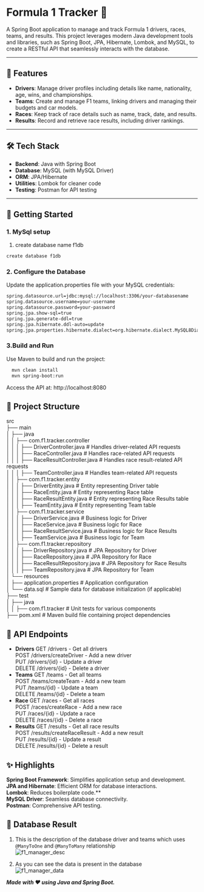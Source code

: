  # Formula 1 Tracker 🚀

A Spring Boot application to manage and track Formula 1 drivers, races, teams, and results. This project leverages modern Java development tools and libraries, such as Spring Boot, JPA, Hibernate, Lombok, and MySQL, to create a RESTful API that seamlessly interacts with the database.

---

## 📜 Features
- **Drivers**: Manage driver profiles including details like name, nationality, age, wins, and championships.
- **Teams**: Create and manage F1 teams, linking drivers and managing their budgets and car models.
- **Races**: Keep track of race details such as name, track, date, and results.
- **Results**: Record and retrieve race results, including driver rankings.

---

## 🛠️ Tech Stack
- **Backend**: Java with Spring Boot
- **Database**: MySQL (with MySQL Driver)
- **ORM**: JPA/Hibernate
- **Utilities**: Lombok for cleaner code
- **Testing**: Postman for API testing

---

## 🚀 Getting Started

### 1. MySql setup

1. create database name f1db
```bash
create database f1db
```

### 2. Configure the Database
Update the application.properties file with your MySQL credentials:
```bash
spring.datasource.url=jdbc:mysql://localhost:3306/your-databasename
spring.datasource.username=your-username
spring.datasource.password=your-password
spring.jpa.show-sql=true
spring.jpa.generate-ddl=true
spring.jpa.hibernate.ddl-auto=update
spring.jpa.properties.hibernate.dialect=org.hibernate.dialect.MySQL8Dialect
```

### 3.Build and Run
Use Maven to build and run the project:
```bash
  mvn clean install
  mvn spring-boot:run
```
Access the API at: http://localhost:8080

## 📂 Project Structure

src\
├── main\
│   ├── java\
│   │   ├── com.f1.tracker.controller\
│   │   │   ├── DriverController.java            # Handles driver-related API requests\
│   │   │   ├── RaceController.java              # Handles race-related API requests\
│   │   │   ├── RaceResultController.java        # Handles race result-related API requests\
│   │   │   ├── TeamController.java              # Handles team-related API requests\
│   │   ├── com.f1.tracker.entity\
│   │   │   ├── DriverEntity.java            # Entity representing Driver table\
│   │   │   ├── RaceEntity.java              # Entity representing Race table\
│   │   │   ├── RaceResultEntity.java        # Entity representing Race Results table\
│   │   │   ├── TeamEntity.java              # Entity representing Team table\
│   │   ├── com.f1.tracker.service\
│   │   │   ├── DriverService.java           # Business logic for Driver\
│   │   │   ├── RaceService.java             # Business logic for Race\
│   │   │   ├── RaceResultService.java       # Business logic for Race Results\
│   │   │   ├── TeamService.java             # Business logic for Team\
│   │   ├── com.f1.tracker.repository\
│   │   │   ├── DriverRepository.java        # JPA Repository for Driver\
│   │   │   ├── RaceRepository.java          # JPA Repository for Race\
│   │   │   ├── RaceResultRepository.java    # JPA Repository for Race Results\
│   │   │   ├── TeamRepository.java          # JPA Repository for Team\
│   └── resources\
│       ├── application.properties           # Application configuration\
│       └── data.sql                        # Sample data for database initialization (if applicable)\
├── test\
│   ├── java\
│   │   ├── com.f1.tracker                 # Unit tests for various components\
├── pom.xml                                 # Maven build file containing project dependencies

##  🧭 API Endpoints

- **Drivers**
GET /drivers - Get all drivers\
POST /drivers/createDriver - Add a new driver\
PUT /drivers/{id} - Update a driver\
DELETE /drivers/{id} - Delete a driver
- **Teams**
GET /teams - Get all teams\
POST /teams/createTeam - Add a new team\
PUT /teams/{id} - Update a team\
DELETE /teams/{id} - Delete a team
- **Race**
GET /races - Get all races\
POST /races/createRace - Add a new race\
PUT /races/{id} - Update a race\
DELETE /races/{id} - Delete a race
- **Results**
GET /results - Get all race results\
POST /results/createRaceResult - Add a new result\
PUT /results/{id} - Update a result\
DELETE /results/{id} - Delete a result

## ✨ Highlights

**Spring Boot Framework**: Simplifies application setup and development.\
**JPA and Hibernate**: Efficient ORM for database interactions.\
**Lombok**: Reduces boilerplate code.**\
**MySQL Driver**: Seamless database connectivity.\
**Postman**: Comprehensive API testing.

## 💾 Database Result
1. This is the description of the database driver and teams which uses `@ManyToOne` and `@ManyToMany` relationship\
![f1_manager_desc](https://github.com/user-attachments/assets/3e201677-8f5c-483a-99e5-3e283b54a765)

2. As you can see the data is present in the database\
![f1_manager_data](https://github.com/user-attachments/assets/6f7dba09-2180-4acc-b74c-ba995f601350)

***Made with ❤️ using Java and Spring Boot.***


